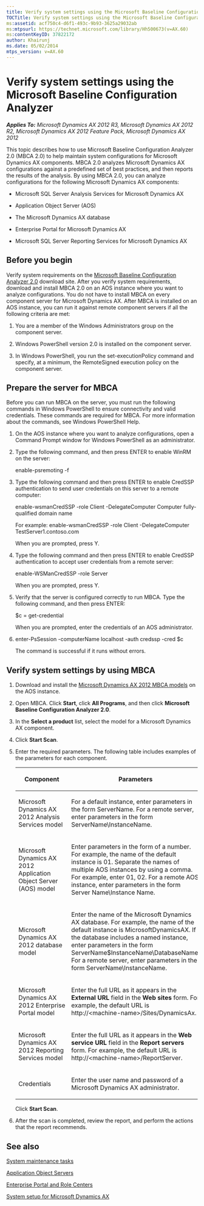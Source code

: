 ```yaml
---
title: Verify system settings using the Microsoft Baseline Configuration Analyzer
TOCTitle: Verify system settings using the Microsoft Baseline Configuration Analyzer
ms:assetid: acf750c4-d6f1-493c-9b93-3625a29032ab
ms:mtpsurl: https://technet.microsoft.com/library/Hh500673(v=AX.60)
ms:contentKeyID: 37822172
author: Khairunj
ms.date: 05/02/2014
mtps_version: v=AX.60
---
```


# Verify system settings using the Microsoft Baseline Configuration Analyzer 


_**Applies To:** Microsoft Dynamics AX 2012 R3, Microsoft Dynamics AX 2012 R2, Microsoft Dynamics AX 2012 Feature Pack, Microsoft Dynamics AX 2012_

This topic describes how to use Microsoft Baseline Configuration Analyzer 2.0 (MBCA 2.0) to help maintain system configurations for Microsoft Dynamics AX components. MBCA 2.0 analyzes Microsoft Dynamics AX configurations against a predefined set of best practices, and then reports the results of the analysis. By using MBCA 2.0, you can analyze configurations for the following Microsoft Dynamics AX components:

  - Microsoft SQL Server Analysis Services for Microsoft Dynamics AX

  - Application Object Server (AOS)

  - The Microsoft Dynamics AX database

  - Enterprise Portal for Microsoft Dynamics AX

  - Microsoft SQL Server Reporting Services for Microsoft Dynamics AX

## Before you begin

Verify system requirements on the [Microsoft Baseline Configuration Analyzer 2.0](https://go.microsoft.com/fwlink/?linkid=228454) download site. After you verify system requirements, download and install MBCA 2.0 on an AOS instance where you want to analyze configurations. You do not have to install MBCA on every component server for Microsoft Dynamics AX. After MBCA is installed on an AOS instance, you can run it against remote component servers if all the following criteria are met:

1.  You are a member of the Windows Administrators group on the component server.

2.  Windows PowerShell version 2.0 is installed on the component server.

3.  In Windows PowerShell, you run the set-executionPolicy command and specify, at a minimum, the RemoteSigned execution policy on the component server.

## Prepare the server for MBCA

Before you can run MBCA on the server, you must run the following commands in Windows PowerShell to ensure connectivity and valid credentials. These commands are required for MBCA. For more information about the commands, see Windows PowerShell Help.

1.  On the AOS instance where you want to analyze configurations, open a Command Prompt window for Windows PowerShell as an administrator.

2.  Type the following command, and then press ENTER to enable WinRM on the server:
    
    enable-psremoting -f

3.  Type the following command and then press ENTER to enable CredSSP authentication to send user credentials on this server to a remote computer:
    
    enable-wsmanCredSSP -role Client -DelegateComputer Computer fully-qualified domain name
    
    For example: enable-wsmanCredSSP -role Client -DelegateComputer TestServer1.contoso.com
    
    When you are prompted, press Y.

4.  Type the following command and then press ENTER to enable CredSSP authentication to accept user credentials from a remote server:
    
    enable-WSManCredSSP -role Server
    
    When you are prompted, press Y.

5.  Verify that the server is configured correctly to run MBCA. Type the following command, and then press ENTER:
    
    $c = get-credential
    
    When you are prompted, enter the credentials of an AOS administrator.

6.  enter-PsSession -computerName localhost -auth credssp -cred $c
    
    The command is successful if it runs without errors.

## Verify system settings by using MBCA

1.  Download and install the [Microsoft Dynamics AX 2012 MBCA models](https://go.microsoft.com/fwlink/?linkid=228905) on the AOS instance.

2.  Open MBCA. Click **Start**, click **All Programs**, and then click **Microsoft Baseline Configuration Analyzer 2.0**.

3.  In the **Select a product** list, select the model for a Microsoft Dynamics AX component.

4.  Click **Start Scan**.

5.  Enter the required parameters. The following table includes examples of the parameters for each component.
    
    <table>
    <colgroup>
    <col style="width: 50%" />
    <col style="width: 50%" />
    </colgroup>
    <thead>
    <tr class="header">
    <th><p>Component</p></th>
    <th><p>Parameters</p></th>
    </tr>
    </thead>
    <tbody>
    <tr class="odd">
    <td><p>Microsoft Dynamics AX 2012 Analysis Services model</p></td>
    <td><p>For a default instance, enter parameters in the form ServerName. For a remote server, enter parameters in the form ServerName\InstanceName.</p></td>
    </tr>
    <tr class="even">
    <td><p>Microsoft Dynamics AX 2012 Application Object Server (AOS) model</p></td>
    <td><p>Enter parameters in the form of a number. For example, the name of the default instance is 01. Separate the names of multiple AOS instances by using a comma. For example, enter 01, 02. For a remote AOS instance, enter parameters in the form Server Name\Instance Name.</p></td>
    </tr>
    <tr class="odd">
    <td><p>Microsoft Dynamics AX 2012 database model</p></td>
    <td><p>Enter the name of the Microsoft Dynamics AX database. For example, the name of the default instance is MicrosoftDynamicsAX. If the database includes a named instance, enter parameters in the form ServerName$InstanceName\DatabaseName. For a remote server, enter parameters in the form ServerName\InstanceName.</p></td>
    </tr>
    <tr class="even">
    <td><p>Microsoft Dynamics AX 2012 Enterprise Portal model</p></td>
    <td><p>Enter the full URL as it appears in the <strong>External URL</strong> field in the <strong>Web sites</strong> form. For example, the default URL is http://&lt;machine-name&gt;/Sites/DynamicsAx.</p></td>
    </tr>
    <tr class="odd">
    <td><p>Microsoft Dynamics AX 2012 Reporting Services model</p></td>
    <td><p>Enter the full URL as it appears in the <strong>Web service URL</strong> field in the <strong>Report servers</strong> form. For example, the default URL is http://&lt;machine-name&gt;/ReportServer.</p></td>
    </tr>
    <tr class="even">
    <td><p>Credentials</p></td>
    <td><p>Enter the user name and password of a Microsoft Dynamics AX administrator.</p></td>
    </tr>
    </tbody>
    </table>
    
    Click **Start Scan**.

6.  After the scan is completed, review the report, and perform the actions that the report recommends.

## See also

[System maintenance tasks](system-maintenance-tasks.md)

[Application Object Servers](application-object-servers.md)

[Enterprise Portal and Role Centers](enterprise-portal-and-role-centers.md)

[System setup for Microsoft Dynamics AX](system-setup-for-microsoft-dynamics-ax.md)

  



